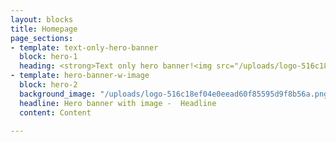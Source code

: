 ```yaml
---
layout: blocks
title: Homepage
page_sections:
- template: text-only-hero-banner
  block: hero-1
  heading: <strong>Text only hero banner!<img src="/uploads/logo-516c18ef04e0eead60f85595d9f8b56a.png"></strong>
- template: hero-banner-w-image
  block: hero-2
  background_image: "/uploads/logo-516c18ef04e0eead60f85595d9f8b56a.png"
  headline: Hero banner with image -  Headline
  content: Content

---
```

